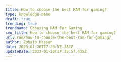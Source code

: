 ```yaml
---
title: How to choose the best RAM for gaming?
type: knowledge-base
draft: true
trending: true
trendname: Choosing RAM for Gaming
seo_title: How to choose the best RAM for gaming?
url: ram/how-to-choose-the-best-ram-for-gaming/
author: Zohaib Hassan
date: 2023-01-20T17:39:57.381Z
updateDate: 2023-01-20T17:39:57.435Z
---
```

